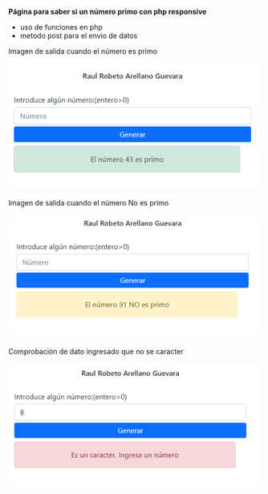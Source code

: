 **Página para saber si un número primo con php responsive**

* uso de funciones en php
* metodo post para el envio de datos

Imagen de salida cuando el número es primo

![imagen1](img/1.png)

Imagen de salida cuando el número No es primo

![imagen2](img/2.png)

Comprobación de dato ingresado que no se caracter

![imagen3](img/3.png)
